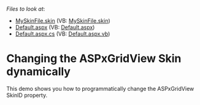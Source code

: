 <!-- default file list -->
*Files to look at*:

* [MySkinFile.skin](./CS/WebSite/App_Themes/MyTheme/MySkinFile.skin) (VB: [MySkinFile.skin](./VB/WebSite/App_Themes/MyTheme/MySkinFile.skin))
* [Default.aspx](./CS/WebSite/Default.aspx) (VB: [Default.aspx](./VB/WebSite/Default.aspx))
* [Default.aspx.cs](./CS/WebSite/Default.aspx.cs) (VB: [Default.aspx.vb](./VB/WebSite/Default.aspx.vb))
<!-- default file list end -->
# Changing the ASPxGridView Skin dynamically


<p>This demo shows you how to programmatically change the ASPxGridView SkinID property.</p>

<br/>


